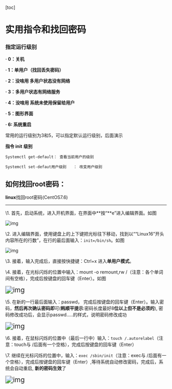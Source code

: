 [toc]

# 实用指令和找回密码

### 指定运行级别

**·    0：关机**

**·    1：单用户（找回丢失密码）**

**·    2：没啥用  多用户状态没有网络**

**·    3：多用户状态有网络服务**

**·    4：没啥用  系统未使用保留给用户**

**·    5：图形界面**

**·    6: 系统重启**

常用的运行级别为3和5，可以指定默认运行级别，后面演示

**指令 init** **级别**

```
Systemctl get-default： 查看当前用户的级别

Systemctl set-defaut用户级别   ： 改变用户级别
```



## 如何找回root密码：

**linux**找回root密码(CentOS7.6)

****

\1.  首先，启动系统，进入开机界面，在界面中**按“**e”进入编辑界面。如图

![img](https://s2.loli.net/2022/03/26/xSgDqo2jGQ1ONn4.jpg)

\2.  进入编辑界面，使用键盘上的上下键把光标往下移动，找到以““Linux16”开头内容所在的行数”，在行的最后面输入：`init=/bin/sh`。如图

![img](https://s2.loli.net/2022/03/26/fRerAhJT6s1XEbd.jpg)

\3.  接着，输入完成后，直接按快捷键：Ctrl+x 进入**单用户模式**。

\4.  接着，在光标闪烁的位置中输入：mount -o remount,rw /（注意：各个单词间有空格），完成后按键盘的回车键（Enter）。如图

<img src="file:///C:/Users/smile/AppData/Local/Temp/msohtmlclip1/01/clip_image006.jpg" alt="img" style="zoom:150%;" />

\5.  在新的一行最后面输入：passwd， 完成后按键盘的回车键（Enter）。输入密码，**然后再次确认密码即**可(**韩顺平提示**:密码长度最好8**位以上但不是必须的**), 密码修改成功后，会显示passwd.....的样式，说明密码修改成功

<img src="https://s2.loli.net/2022/03/26/Us8kSyJlpzZwhuC.jpg" alt="img" style="zoom:150%;" />

\6.  接着，在鼠标闪烁的位置中（最后一行中）输入：`touch /.autorelabel`（注意：touch与 /后面有一个空格），完成后按键盘的回车键（Enter）

\7.  继续在光标闪烁的位置中，输入：`exec /sbin/init`（注意：exec与 /后面有一个空格），完成后按键盘的回车键（Enter）,等待系统自动修改密码，完成后，系统会自动重启, **新的密码生效**了

<img src="https://s2.loli.net/2022/03/26/OBR98CTHnXxWuwc.jpg" alt="img" style="zoom:150%;" />

 

 